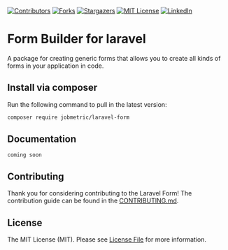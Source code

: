 [contributors-shield]: https://img.shields.io/github/contributors/jobmetric/laravel-form.svg?style=for-the-badge
[contributors-url]: https://github.com/jobmetric/laravel-form/graphs/contributors
[forks-shield]: https://img.shields.io/github/forks/jobmetric/laravel-form.svg?style=for-the-badge&label=Fork
[forks-url]: https://github.com/jobmetric/laravel-form/network/members
[stars-shield]: https://img.shields.io/github/stars/jobmetric/laravel-form.svg?style=for-the-badge
[stars-url]: https://github.com/jobmetric/laravel-form/stargazers
[license-shield]: https://img.shields.io/github/license/jobmetric/laravel-form.svg?style=for-the-badge
[license-url]: https://github.com/jobmetric/laravel-form/blob/master/LICENCE.md
[linkedin-shield]: https://img.shields.io/badge/-LinkedIn-blue.svg?style=for-the-badge&logo=linkedin&colorB=555
[linkedin-url]: https://linkedin.com/in/majidmohammadian

[![Contributors][contributors-shield]][contributors-url]
[![Forks][forks-shield]][forks-url]
[![Stargazers][stars-shield]][stars-url]
[![MIT License][license-shield]][license-url]
[![LinkedIn][linkedin-shield]][linkedin-url]

# Form Builder for laravel

A package for creating generic forms that allows you to create all kinds of forms in your application in code.

## Install via composer

Run the following command to pull in the latest version:

```bash
composer require jobmetric/laravel-form
```

## Documentation

`coming soon`

## Contributing

Thank you for considering contributing to the Laravel Form! The contribution guide can be found in the [CONTRIBUTING.md](https://github.com/jobmetric/laravel-form/blob/master/CONTRIBUTING.md).

## License

The MIT License (MIT). Please see [License File](https://github.com/jobmetric/laravel-form/blob/master/LICENCE.md) for more information.
